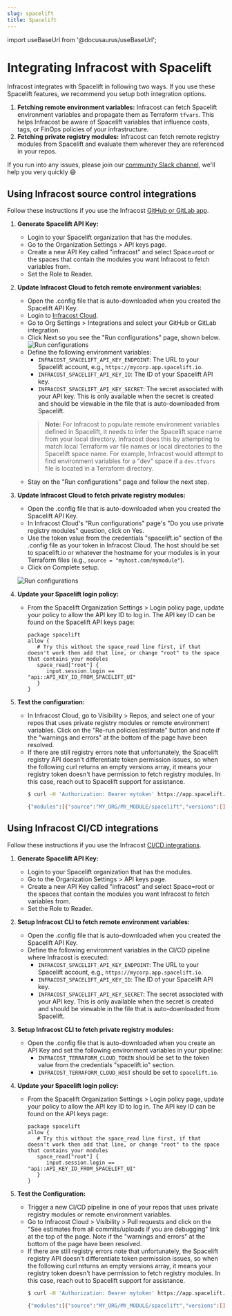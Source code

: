 ```yaml
---
slug: spacelift
title: Spacelift
---
```


import useBaseUrl from '@docusaurus/useBaseUrl';

# Integrating Infracost with Spacelift

Infracost integrates with Spacelift in following two ways. If you use these Spacelift features, we recommend you setup both integration options.

1. **Fetching remote environment variables:** Infracost can fetch Spacelift environment variables and propagate them as Terraform `tfvars`. This helps Infracost be aware of Spacelift variables that influence costs, tags, or FinOps policies of your infrastructure.
2. **Fetching private registry modules:** Infracost can fetch remote registry modules from Spacelift and evaluate them wherever they are referenced in your repos.

If you run into any issues, please join our [community Slack channel](https://www.infracost.io/community-chat), we'll help you very quickly 😄

## Using Infracost source control integrations

Follow these instructions if you use the Infracost [GitHub or GitLab app](/docs/integrations/cicd/#source-control-integrations-recommended).

1. **Generate Spacelift API Key:**
   - Login to your Spacelift organization that has the modules.
   - Go to the Organization Settings > API keys page.
   - Create a new API Key called "infracost" and select Space=root or the spaces that contain the modules you want Infracost to fetch variables from.
   - Set the Role to Reader.

2. **Update Infracost Cloud to fetch remote environment variables:**
   - Open the .config file that is auto-downloaded when you created the Spacelift API Key.
   - Login to [Infracost Cloud](https://dashboard.infracost.io).
   - Go to Org Settings > Integrations and select your GitHub or GitLab integration.
   - Click Next so you see the "Run configurations" page, shown below.
      ![Run configurations](/img/infracost-cloud/spacelift/github_run_configurations.png)
   - Define the following environment variables:
      - `INFRACOST_SPACELIFT_API_KEY_ENDPOINT`: The URL to your Spacelift account, e.g., `https://mycorp.app.spacelift.io`.
      - `INFRACOST_SPACELIFT_API_KEY_ID`: The ID of your Spacelift API key.
      - `INFRACOST_SPACELIFT_API_KEY_SECRET`: The secret associated with your API key. This is only available when the secret is created and should be viewable in the file that is auto-downloaded from Spacelift.
      > **Note:** For Infracost to populate remote environment variables defined in Spacelift, it needs to infer the Spacelift space name from your local directory. Infracost does this by attempting to match local Terraform var file names or local directories to the Spacelift space name. For example, Infracost would attempt to find environment variables for a "dev" space if a `dev.tfvars` file is located in a Terraform directory.
   - Stay on the "Run configurations" page and follow the next step.

3. **Update Infracost Cloud to fetch private registry modules:**
   - Open the .config file that is auto-downloaded when you created the Spacelift API Key.
   - In Infracost Cloud's "Run configurations" page's "Do you use private registry modules" question, click on Yes.
   - Use the token value from the credentials "spacelift.io" section of the .config file as your token in Infracost Cloud. The host should be set to spacelift.io or whatever the hostname for your modules is in your Terraform files (e.g., `source = "myhost.com/mymodule"`).
   - Click on Complete setup.

   ![Run configurations](/img/infracost-cloud/spacelift/github_run_remote_module.png)

3. **Update your Spacelift login policy:**
   - From the Spacelift Organization Settings > Login policy page, update your policy to allow the API key ID to log in. The API key ID can be found on the Spacelift API keys page:
     ```rego
     package spacelift
     allow {
        # Try this without the space_read line first, if that doesn't work then add that line, or change "root" to the space that contains your modules
        space_read["root"] {
           input.session.login == "api::API_KEY_ID_FROM_SPACELIFT_UI"
        }
     }
     ```

4. **Test the configuration:**
   - In Infracost Cloud, go to Visibility > Repos, and select one of your repos that uses private registry modules or remote environment variables. Click on the "Re-run policies/estimate" button and note if the "warnings and errors" at the bottom of the page have been resolved.
   - If there are still registry errors note that unfortunately, the Spacelift registry API doesn't differentiate token permission issues, so when the following curl returns an empty versions array, it means your registry token doesn't have permission to fetch registry modules. In this case, reach out to Spacelift support for assistance.
     ```bash
     $ curl -H 'Authorization: Bearer mytoken' https://app.spacelift.io/registry/modules/v1/MY_ORG/MY_MODULE/spacelift/versions

     {"modules":[{"source":"MY_ORG/MY_MODULE/spacelift","versions":[]}]} # token isn't working
     ```

## Using Infracost CI/CD integrations

Follow these instructions if you use the Infracost [CI/CD integrations](/docs/integrations/cicd/#cicd-integrations).

1. **Generate Spacelift API Key:**
   - Login to your Spacelift organization that has the modules.
   - Go to the Organization Settings > API keys page.
   - Create a new API Key called "infracost" and select Space=root or the spaces that contain the modules you want Infracost to fetch variables from.
   - Set the Role to Reader.

2. **Setup Infracost CLI to fetch remote environment variables:**
   - Open the .config file that is auto-downloaded when you created the Spacelift API Key.
   - Define the following environment variables in the CI/CD pipeline where Infracost is executed:
      - `INFRACOST_SPACELIFT_API_KEY_ENDPOINT`: The URL to your Spacelift account, e.g., `https://mycorp.app.spacelift.io`.
      - `INFRACOST_SPACELIFT_API_KEY_ID`: The ID of your Spacelift API key.
      - `INFRACOST_SPACELIFT_API_KEY_SECRET`: The secret associated with your API key. This is only available when the secret is created and should be viewable in the file that is auto-downloaded from Spacelift.

3. **Setup Infracost CLI to fetch private registry modules:**
   - Open the .config file that is auto-downloaded when you create an API Key and set the following environment variables in your pipeline:
      - `INFRACOST_TERRAFORM_CLOUD_TOKEN` should be set to the token value from the credentials "spacelift.io" section.
      - `INFRACOST_TERRAFORM_CLOUD_HOST` should be set to `spacelift.io`.

4. **Update your Spacelift login policy:**
   - From the Spacelift Organization Settings > Login policy page, update your policy to allow the API key ID to log in. The API key ID can be found on the API keys page:
     ```rego
     package spacelift
     allow {
        # Try this without the space_read line first, if that doesn't work then add that line, or change "root" to the space that contains your modules
        space_read["root"] {
           input.session.login == "api::API_KEY_ID_FROM_SPACELIFT_UI"
        }
     }
     ```

5. **Test the Configuration:**
   - Trigger a new CI/CD pipeline in one of your repos that uses private registry modules or remote environment variables.
   - Go to Infracost Cloud > Visibility > Pull requests and click on the "See estimates from all commits/uploads if you are debugging" link at the top of the page. Note if the "warnings and errors" at the bottom of the page have been resolved.
   - If there are still registry errors note that unfortunately, the Spacelift registry API doesn't differentiate token permission issues, so when the following curl returns an empty versions array, it means your registry token doesn't have permission to fetch registry modules. In this case, reach out to Spacelift support for assistance.
     ```bash
     $ curl -H 'Authorization: Bearer mytoken' https://app.spacelift.io/registry/modules/v1/MY_ORG/MY_MODULE/spacelift/versions

     {"modules":[{"source":"MY_ORG/MY_MODULE/spacelift","versions":[]}]} # token isn't working
     ```
